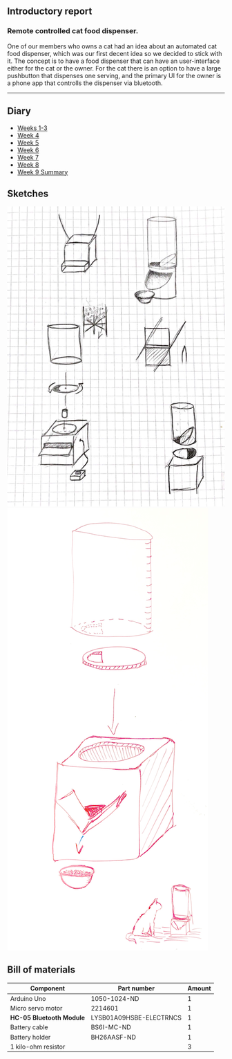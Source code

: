 ## Introductory report
### Remote controlled cat food dispenser.

One of our members who owns a cat had an idea about an automated cat food dispenser, which was our first decent idea so we decided to stick with it. The concept is to have a food dispenser that can have an user-interface either for the cat or the owner. For the cat there is an option to have a large pushbutton that dispenses one serving, and the primary UI for the owner is a phone app that controlls the dispenser via bluetooth.

---

## Diary

- [Weeks 1-3](_posts/2018-03-26-weekly-report.md)
- [Week 4](_posts/2018-04-04-weekly-report.md)
- [Week 5](_posts/2018-04-12-weekly-report.md)
- [Week 6](_posts/2018-04-16-weekly-report.md)
- [Week 7](_posts/2018-04-25-weekly-report.md)
- [Week 8](_posts/2018-05-02-weekly-report.md)
- [Week 9 Summary](_posts/2018-05-07-summary-report.md)

## Sketches
![Picture missing](https://raw.githubusercontent.com/kpalok/Digifab/gh-pages/Images/Sketch1.jpg "Scetch One")
![Picture missing](https://raw.githubusercontent.com/kpalok/Digifab/gh-pages/Images/Sketch2.jpg "Scetch Two")

## Bill of materials

Component | Part number | Amount
--- | --- | ---
Arduino Uno | 1050-1024-ND | 1
Micro servo motor | 2214601	 | 1
**HC-05 Bluetooth Module** | 	LYSB01A09HSBE-ELECTRNCS | 1
Battery cable | 	BS6I-MC-ND | 1
Battery holder | 	BH26AASF-ND | 1
1 kilo-ohm resistor | | 3
